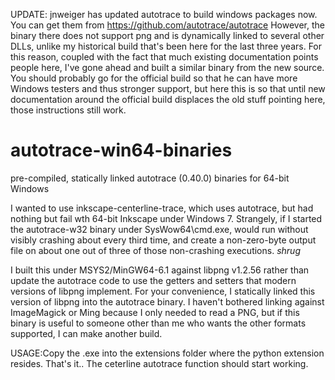 UPDATE: jnweiger has updated autotrace to build windows packages now. You can get them from https://github.com/autotrace/autotrace
However, the binary there does not support png and is dynamically linked to several other DLLs, unlike my historical build that's been here for the last three years. For this reason, coupled with the fact that much existing documentation points people here, I've gone ahead and built a similar binary from the new source. You should probably go for the official build so that he can have more Windows testers and thus stronger support, but here this is so that until new documentation around the official build displaces the old stuff pointing here, those instructions still work. 

# autotrace-win64-binaries
pre-compiled, statically linked autotrace (0.40.0) binaries for 64-bit Windows

I wanted to use inkscape-centerline-trace, which uses autotrace, but had nothing but fail wth 
64-bit Inkscape under Windows 7. Strangely, if I started the autotrace-w32 binary under SysWow64\cmd.exe, 
would run without visibly crashing about every third time, and create a non-zero-byte output file on about one 
out of three of those non-crashing executions. *shrug* 

I built this under MSYS2/MinGW64-6.1 against libpng v1.2.56 rather than update the autotrace code to use the 
getters and setters that modern versions of libpng implement. For your convenience, I statically linked this 
version of libpng into the autotrace binary. I haven't bothered linking against ImageMagick or Ming because I 
only needed to read a PNG, but if this binary is useful to someone other than me who wants the other formats
supported, I can make another build. 

USAGE:Copy the .exe into the extensions folder where the python extension resides. That's it.. The ceterline autotrace function should start working.
